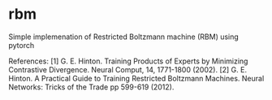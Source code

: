 # rbm
Simple implemenation of Restricted Boltzmann machine (RBM) using pytorch

References: 
[1] G. E. Hinton. Training Products of Experts by Minimizing Contrastive Divergence. Neural Comput, 14, 1771-1800 (2002). 
[2] G. E. Hinton. A Practical Guide to Training Restricted Boltzmann Machines. Neural Networks: Tricks of the Trade pp 599-619 (2012). 